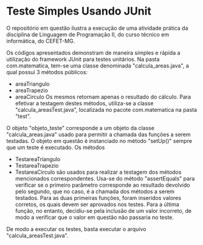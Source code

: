 # Teste Simples Usando JUnit

O repositório em questão ilustra a execução de uma atividade prática da disciplina de Linguagem de Programação II, do curso técnico em informática, do CEFET-MG.

Os códigos apresentados demonstram de maneira simples e rápida a utilização do framework JUnit para testes unitários. Na pasta com.matematica, tem-se uma classe denominada "calcula_areas.java", a qual possui 3 métodos públicos:
- areaTriangulo
- areaTrapezio
- areaCirculo
Os mesmos retornam apenas o resultado do cálculo. Para efetivar a testagem destes métodos, utiliza-se a classe "calcula_areasTest.java", localizada no pacote com.matematica na pasta "test". 

O objeto "objeto_teste" corresponde a um objeto da classe "calcula_areas.java" usado para permitir a chamada das funções a serem testadas. O objeto em questão é instanciado no método "setUp()" sempre que um teste é executado. Os métodos
- TestareaTriangulo
- TestareaTrapezio
- TestareaCirculo
são usados para realizar a testagem dos métodos mencionados correspondentes. Usa-se do método "assertEquals" para verificar se o primeiro parâmetro corresponde ao resultado devolvido pelo segundo, que no caso, é a chamada dos métodos a serem testados. Para as duas primeiras funções, foram inseridos valores corretos, os quais devem ser aprovados nos testes. Para a última função, no entanto, decidiu-se pela inclusão de um valor incorreto, de modo a verificar que o valor em questão não passaria no teste.

De modo a executar os testes, basta executar o arquivo "calcula_areasTest.java".
